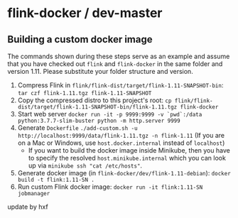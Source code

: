 # flink-docker / dev-master

## Building a custom docker image

The commands shown during these steps serve as an example and assume that you have checked out `flink` and `flink-docker`
in the same folder and version 1.11. Please substitute your folder structure and version.

1. Compress Flink in `flink/flink-dist/target/flink-1.11-SNAPSHOT-bin`: `tar czf flink-1.11.tgz flink-1.11-SNAPSHOT`
2. Copy the compressed distro to this project's root: `cp flink/flink-dist/target/flink-1.11-SNAPSHOT-bin/flink-1.11.tgz flink-docker`
3. Start web server ``docker run -it -p 9999:9999 -v `pwd`:/data python:3.7.7-slim-buster python -m http.server 9999``
4. Generate `Dockerfile` `./add-custom.sh -u http://localhost:9999/data/flink-1.11.tgz -n flink-1.11`
    (If you are on a Mac or Windows, use `host.docker.internal` instead of `localhost`)
    * If you want to build the docker image inside Minikube, then you have to specify the resolved `host.minikube.internal` which you can look up via `minikube ssh "cat /etc/hosts"`.
5. Generate docker image (in `flink-docker/dev/flink-1.11-debian`): `docker build -t flink:1.11-SN .`
6. Run custom Flink docker image: `docker run -it flink:1.11-SN jobmanager`

update by hxf
